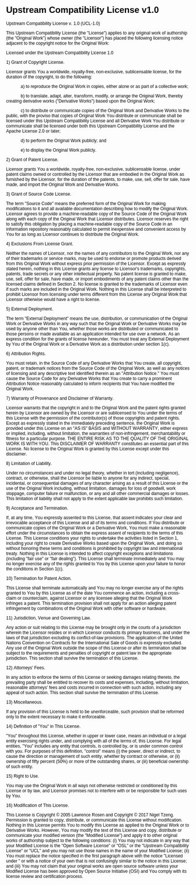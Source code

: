 <!DOCTYPE html PUBLIC "-//W3C//DTD HTML 4.01//EN" "http://www.w3.org/TR/html4/strict.dtd">
<html>
<head>
  <meta http-equiv="Content-Type" content="text/html; charset=utf-8">
  <meta http-equiv="Content-Style-Type" content="text/css">
  <title></title>
  <meta name="Generator" content="Cocoa HTML Writer">
  <meta name="CocoaVersion" content="1504.83">
  <style type="text/css">
    p.p2 {margin: 0.0px 0.0px 12.0px 0.0px; line-height: 14.0px; font: 12.0px Helvetica; color: #000000; -webkit-text-stroke: #000000}
    span.s1 {font-kerning: none}
  </style>
</head>
<body>
<h1 style="margin: 0.0px 0.0px 16.1px 0.0px; line-height: 28.0px; font: 24.0px Helvetica; color: #000000; -webkit-text-stroke: #000000"><span class="s1"><b>Upstream Compatibility License v1.0</b></span></h1>
<p class="p2"><span class="s1">Upstream Compatibility License v. 1.0 (UCL-1.0)</span></p>
<p class="p2"><span class="s1">This Upstream Compatibility License (the "License") applies to any original work of authorship (the "Original Work") whose owner (the "Licensor") has placed the following licensing notice adjacent to the copyright notice for the Original Work:</span></p>
<p class="p2"><span class="s1">Licensed under the Upstream Compatibility License 1.0</span></p>
<p class="p2"><span class="s1">1) Grant of Copyright License.</span></p>
<p class="p2"><span class="s1">Licensor grants You a worldwide, royalty-free, non-exclusive, sublicensable license, for the duration of the copyright, to do the following:</span></p>
<p class="p2"><span class="s1">            a) to reproduce the Original Work in copies, either alone or as part of a collective work;</span></p>
<p class="p2"><span class="s1">            b) to translate, adapt, alter, transform, modify, or arrange the Original Work, thereby creating derivative works ("Derivative Works") based upon the Original Work;</span></p>
<p class="p2"><span class="s1">            c) to distribute or communicate copies of the Original Work and Derivative Works to the public, with the proviso that copies of Original Work You distribute or communicate shall be licensed under this Upstream Compatibility License and all Derivative Work You distribute or communicate shall be licensed under both this Upstream Compatibility License and the Apache License 2.0 or later;</span></p>
<p class="p2"><span class="s1">            d) to perform the Original Work publicly; and</span></p>
<p class="p2"><span class="s1">            e) to display the Original Work publicly.</span></p>
<p class="p2"><span class="s1">2) Grant of Patent License.</span></p>
<p class="p2"><span class="s1">Licensor grants You a worldwide, royalty-free, non-exclusive, sublicensable license, under patent claims owned or controlled by the Licensor that are embodied in the Original Work as furnished by the Licensor, for the duration of the patents, to make, use, sell, offer for sale, have made, and import the Original Work and Derivative Works.</span></p>
<p class="p2"><span class="s1">3) Grant of Source Code License.</span></p>
<p class="p2"><span class="s1">The term "Source Code" means the preferred form of the Original Work for making modifications to it and all available documentation describing how to modify the Original Work. Licensor agrees to provide a machine-readable copy of the Source Code of the Original Work along with each copy of the Original Work that Licensor distributes. Licensor reserves the right to satisfy this obligation by placing a machine-readable copy of the Source Code in an information repository reasonably calculated to permit inexpensive and convenient access by You for as long as Licensor continues to distribute the Original Work.</span></p>
<p class="p2"><span class="s1">4) Exclusions From License Grant.</span></p>
<p class="p2"><span class="s1">Neither the names of Licensor, nor the names of any contributors to the Original Work, nor any of their trademarks or service marks, may be used to endorse or promote products derived from this Original Work without express prior permission of the Licensor. Except as expressly stated herein, nothing in this License grants any license to Licensor's trademarks, copyrights, patents, trade secrets or any other intellectual property. No patent license is granted to make, use, sell, offer for sale, have made, or import embodiments of any patent claims other than the licensed claims defined in Section 2. No license is granted to the trademarks of Licensor even if such marks are included in the Original Work. Nothing in this License shall be interpreted to prohibit Licensor from licensing under terms different from this License any Original Work that Licensor otherwise would have a right to license.</span></p>
<p class="p2"><span class="s1">5) External Deployment.</span></p>
<p class="p2"><span class="s1">The term "External Deployment" means the use, distribution, or communication of the Original Work or Derivative Works in any way such that the Original Work or Derivative Works may be used by anyone other than You, whether those works are distributed or communicated to those persons or made available as an application intended for use over a network. As an express condition for the grants of license hereunder, You must treat any External Deployment by You of the Original Work or a Derivative Work as a distribution under section 1(c).</span></p>
<p class="p2"><span class="s1">6) Attribution Rights.</span></p>
<p class="p2"><span class="s1">You must retain, in the Source Code of any Derivative Works that You create, all copyright, patent, or trademark notices from the Source Code of the Original Work, as well as any notices of licensing and any descriptive text identified therein as an "Attribution Notice." You must cause the Source Code for any Derivative Works that You create to carry a prominent Attribution Notice reasonably calculated to inform recipients that You have modified the Original Work.</span></p>
<p class="p2"><span class="s1">7) Warranty of Provenance and Disclaimer of Warranty.</span></p>
<p class="p2"><span class="s1">Licensor warrants that the copyright in and to the Original Work and the patent rights granted herein by Licensor are owned by the Licensor or are sublicensed to You under the terms of this License with the permission of the contributor(s) of those copyrights and patent rights. Except as expressly stated in the immediately preceding sentence, the Original Work is provided under this License on an "AS IS" BASIS and WITHOUT WARRANTY, either express or implied, including, without limitation, the warranties of non-infringement, merchantability or fitness for a particular purpose. THE ENTIRE RISK AS TO THE QUALITY OF THE ORIGINAL WORK IS WITH YOU. This DISCLAIMER OF WARRANTY constitutes an essential part of this License. No license to the Original Work is granted by this License except under this disclaimer.</span></p>
<p class="p2"><span class="s1">8) Limitation of Liability.</span></p>
<p class="p2"><span class="s1">Under no circumstances and under no legal theory, whether in tort (including negligence), contract, or otherwise, shall the Licensor be liable to anyone for any indirect, special, incidental, or consequential damages of any character arising as a result of this License or the use of the Original Work including, without limitation, damages for loss of goodwill, work stoppage, computer failure or malfunction, or any and all other commercial damages or losses. This limitation of liability shall not apply to the extent applicable law prohibits such limitation.</span></p>
<p class="p2"><span class="s1">9) Acceptance and Termination.</span></p>
<p class="p2"><span class="s1">If, at any time, You expressly assented to this License, that assent indicates your clear and irrevocable acceptance of this License and all of its terms and conditions. If You distribute or communicate copies of the Original Work or a Derivative Work, You must make a reasonable effort under the circumstances to obtain the express assent of recipients to the terms of this License. This License conditions your rights to undertake the activities listed in Section 1, including your right to create Derivative Works based upon the Original Work, and doing so without honoring these terms and conditions is prohibited by copyright law and international treaty. Nothing in this License is intended to affect copyright exceptions and limitations (including "fair use" or "fair dealing"). This License shall terminate immediately and You may no longer exercise any of the rights granted to You by this License upon your failure to honor the conditions in Section 1(c).</span></p>
<p class="p2"><span class="s1">10) Termination for Patent Action.</span></p>
<p class="p2"><span class="s1">This License shall terminate automatically and You may no longer exercise any of the rights granted to You by this License as of the date You commence an action, including a cross-claim or counterclaim, against Licensor or any licensee alleging that the Original Work infringes a patent. This termination provision shall not apply for an action alleging patent infringement by combinations of the Original Work with other software or hardware.</span></p>
<p class="p2"><span class="s1">11) Jurisdiction, Venue and Governing Law.</span></p>
<p class="p2"><span class="s1">Any action or suit relating to this License may be brought only in the courts of a jurisdiction wherein the Licensor resides or in which Licensor conducts its primary business, and under the laws of that jurisdiction excluding its conflict-of-law provisions. The application of the United Nations Convention on Contracts for the International Sale of Goods is expressly excluded. Any use of the Original Work outside the scope of this License or after its termination shall be subject to the requirements and penalties of copyright or patent law in the appropriate jurisdiction. This section shall survive the termination of this License.</span></p>
<p class="p2"><span class="s1">12) Attorneys' Fees.</span></p>
<p class="p2"><span class="s1">In any action to enforce the terms of this License or seeking damages relating thereto, the prevailing party shall be entitled to recover its costs and expenses, including, without limitation, reasonable attorneys' fees and costs incurred in connection with such action, including any appeal of such action. This section shall survive the termination of this License.</span></p>
<p class="p2"><span class="s1">13) Miscellaneous.</span></p>
<p class="p2"><span class="s1">If any provision of this License is held to be unenforceable, such provision shall be reformed only to the extent necessary to make it enforceable.</span></p>
<p class="p2"><span class="s1">14) Definition of "You" in This License.</span></p>
<p class="p2"><span class="s1">"You" throughout this License, whether in upper or lower case, means an individual or a legal entity exercising rights under, and complying with all of the terms of, this License. For legal entities, "You" includes any entity that controls, is controlled by, or is under common control with you. For purposes of this definition, "control" means (i) the power, direct or indirect, to cause the direction or management of such entity, whether by contract or otherwise, or (ii) ownership of fifty percent (50%) or more of the outstanding shares, or (iii) beneficial ownership of such entity.</span></p>
<p class="p2"><span class="s1">15) Right to Use.</span></p>
<p class="p2"><span class="s1">You may use the Original Work in all ways not otherwise restricted or conditioned by this License or by law, and Licensor promises not to interfere with or be responsible for such uses by You.</span></p>
<p class="p2"><span class="s1">16) Modification of This License.</span></p>
<p class="p2"><span class="s1">This License is Copyright © 2005 Lawrence Rosen and Copyright © 2017 Nigel Tzeng. Permission is granted to copy, distribute, or communicate this License without modification. Nothing in this License permits You to modify this License as applied to the Original Work or to Derivative Works. However, You may modify the text of this License and copy, distribute or communicate your modified version (the "Modified License") and apply it to other original works of authorship subject to the following conditions: (i) You may not indicate in any way that your Modified License is the "Open Software License" or "OSL" or the "Upstream Compatibility License" or "UCL" and you may not use those names in the name of your Modified License; (ii) You must replace the notice specified in the first paragraph above with the notice "Licensed under " or with a notice of your own that is not confusingly similar to the notice in this License; and (iii) You may not claim that your original works are open source software unless your Modified License has been approved by Open Source Initiative (OSI) and You comply with its license review and certification process.</span></p>
</body>
</html>
